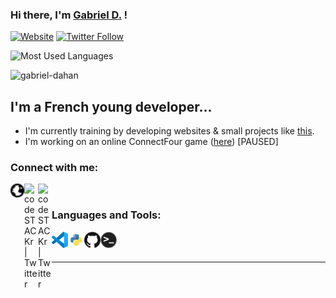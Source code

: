 ### Hi there, I'm [Gabriel D.][website] !

[![Website](https://img.shields.io/website?label=pages.gabrieldahan.me&style=for-the-badge&url=https%3A%2F%2Fgabrieldahan.me)][website]
[![Twitter Follow](https://img.shields.io/twitter/follow/TheGabDooSan?color=1DA1F2&logo=twitter&style=for-the-badge)](https://twitter.com/intent/follow?original_referer=https%3A%2F%2Fgithub.com%2Fgabriel-dahan&screen_name=TheGabDooSan)


![Most Used Languages](https://github-readme-stats.vercel.app/api/top-langs/?username=gabriel-dahan&layout=compact&langs_count=10)

<img src="https://github-readme-stats.vercel.app/api?username=gabriel-dahan&show_icons=true&theme=gotham" alt="gabriel-dahan" />

## I'm a French young developer...

- I'm currently training by developing websites & small projects like [this](https://github.com/gabriel-dahan/py-gameoflife).
- I'm working on an online ConnectFour game ([here](https://github.com/gabriel-dahan/connect4-game)) \[PAUSED]

### Connect with me:

[<img align="left" alt="codeSTACKr.com" width="22px" src="https://raw.githubusercontent.com/iconic/open-iconic/master/svg/globe.svg"/>][website]
[<img align="left" alt="codeSTACKr | Twitter" width="22px" src="https://cdn.jsdelivr.net/npm/simple-icons@v3/icons/twitter.svg" />](https://twitter.com/TheGabDooSan)
[<img align="left" alt="codeSTACKr | Twitter" width="22px" src="https://cdn.jsdelivr.net/npm/simple-icons@3.13.0/icons/discord.svg" />](https://discord.gg/UDC5g2YmsY)

<br />

### Languages and Tools:

<img align="left" alt="Visual Studio Code" width="26px" src="https://raw.githubusercontent.com/github/explore/80688e429a7d4ef2fca1e82350fe8e3517d3494d/topics/visual-studio-code/visual-studio-code.png" />

<img align="left" alt="Visual Studio Code" width="26px" src="https://raw.githubusercontent.com/github/explore/80688e429a7d4ef2fca1e82350fe8e3517d3494d/topics/python/python.png" />

<img align="left" alt="GitHub" width="26px" src="https://raw.githubusercontent.com/github/explore/78df643247d429f6cc873026c0622819ad797942/topics/github/github.png" />

<img align="left" alt="Terminal" width="26px" src="https://raw.githubusercontent.com/github/explore/80688e429a7d4ef2fca1e82350fe8e3517d3494d/topics/terminal/terminal.png" />

<br />
<br />

---

[website]: https://gabrieldahan.me/
